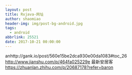 ```yaml
---
layout: post
title: Rxjava-网址
author: shaomiao
header-img: img/post-bg-android.jpg
tags:
  - android
abbrlink: 25521
date: 2017-10-21 00:00:00
---
```

anhttp://gank.io/post/560e15be2dca930e00da1083#toc_26
http://www.jianshu.com/p/464fa025229e
最新安居客
https://zhuanlan.zhihu.com/p/20687178?refer=baron
